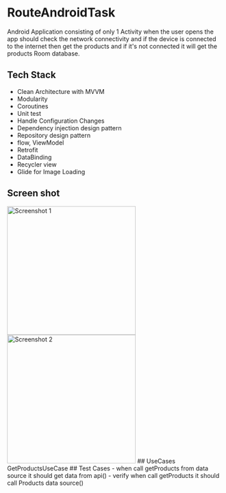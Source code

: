 # RouteAndroidTask
Android Application consisting of only 1 Activity when the user opens the app should check the network connectivity and if the device is connected to the internet then get the products and if it's not connected it will get the products Room database.

## Tech Stack
- Clean Architecture with MVVM
- Modularity
- Coroutines
- Unit test
- Handle Configuration Changes
- Dependency injection design pattern
- Repository design pattern
- flow, ViewModel
- Retrofit
- DataBinding
- Recycler view
- Glide for Image Loading
## Screen shot
<img src="https://github.com/user-attachments/assets/7ec5cf38-3c59-489e-b826-990d1fe457e4" alt="Screenshot 1" width="300"/>
<img src="https://github.com/user-attachments/assets/a1e1c6f4-09d1-43a0-9cd2-b0cb7501e203" alt="Screenshot 2" width="300"/>
## UseCases
GetProductsUseCase
## Test Cases
- when call getProducts from data source it should get data from api()
- verify when call getProducts it should call Products data source()



